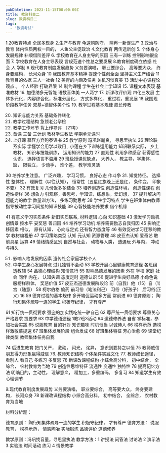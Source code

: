 ```yaml
---
pubDatetime: 2023-11-15T00:00:00Z
title: 教资科目二
slug: 教资科目二
tags:
  - "教资考试"
---
```


1.20教育特点 全民多现身 2.生产与教育 龟速购防守， 两再一新促生产 3.政治与教育 体内性质两权一目的， 人鱼公主促政治 4.文化教育 两传选新创 5. 个体身心发展规律 补顺借阶差评 6. 学校教育在人身主导的原因 三有一训练 控制影响很全面 7. 学校教育在人身主导表现 言规范速个性总之要发展 8.教育制度确立依据 社会 人 学制 9.现代教育制度发展趋势 义务要演唱， 职业要综合， 高等要大众， 终身要建构， 长河众身
10 我国教育基本精神 提速个性创全面 坚持主义生产结合
11 教育目的依据 三人一社会
12 美育的内涵及任务 关机习惯真美
13 活动中心课程论观点 。 个人经验 打破界限
14 制约课程 学生在社会上学知识 15. 课程文本表现 基准教材 16. 加德纳多元智能 语数音体美 一人两字 17. 新课改评价观 四化三发展 主体多元化，内容综合化，标准分层化， 方式多样化， 重过程，重发展 18.我国现阶段教学任务 双基+德智体美个性 19. 教学过程基本规律 舰长传教

20. 知识与能力关系 基础条件转化
21. 教学过程结构 急领老公孕检
22. 教学工作环节 背上作导评 （21考）
23. 备课 三备 三计划 教材学生教法 学期单元课时
24. 上好课 慕容方弃购泰语书
    25 教学原则 冯巩赵胤良， 寻思里执法
    26 理论联系实际 学懂学会用学以致用 , 小莲在乡下训练运用能力 知识联系实际， 乡土教材， 知识与技能训练， 运用知识的能力
    27 直观性 利用多种感官 获得感性认识。 选择语言不滥用
    29 班级授课优缺点， 大养人， 教主导，学集体， 缺， 限独立， 少动手， 难个差， 教学难灵活

30 培养学生注意。 广泛兴趣， 学习习惯， 良好心态 作斗争 31. 知觉特征。 选择性 整体性， 理解性（以往认知）， 恒常性（五星红旗晚上还是红， 条件变， 印象不变）
32 有效复习 几份饭多多结合
33 培养创造性 创造性环境， 创造性课程 创造性榜样
36 想象力 引观察，善思考，学知识，练想象，爱幻想，
37 提升解决问题能力的教学 数量训方法， 多练习勤思考
38 学生学习特点 学生在班集体由教师指导被动性学习间接的知识技能
39 心智技能培养要求 借个机缘

41 有意义学习实质条件 新旧实质联系, 材料逻辑 心向 知识基础
43 激发学习动机 创情景 控水平 妥奖惩 善归因
44 培养学习动机 培养需要励志自我归因
45 影响迁移因素 相似， 原有认知， 心向与定式 还有智力态度等
46 有效促进学习迁移的教学 教材编程册
47 学习策略类型 认知 元认知 资源管理
48 皮亚杰认知 爱奇艺 敢前具星 运算
49 情绪情感区别 自然与社会， 动物与人类， 遭遇玩 外与内， 冲动与持久

51. 影响人格发展的因素 遗传社会家庭学校个人
52. 中学生身心发展特点 过儿独臂不会动
    53 学校开展心里健康教育途径 各班组透教辅
    54 品德心理结构 知情意行
    55 影响品德发展的因素 外在 学校 家庭 社会 同伴 内在， 认知失调 态度定时 道德认识
    56 促进学生良好品德 小角色说服榜样群体， 奖惩价值
    57 皮亚杰道德发展阶段论 前（自我）他（15）自（1）宫（随意）
    58 柯尔伯格 偷药 前习俗（笔法利己） 习俗（好孩子） 后习俗(正义) 16
    59 德育过程的基本规律 多开端促运动多方面 常前进
    60 德育原则； 陶行知集体疏导一连的学生 积极守纪律， 才有尊严

61 知行统一贯彻要求 强盗的加实践吃统一驴自己
62 尊严统一贯彻要求 尊重关心 严格要求 提要求
63 中学德语途径 1教2班3活动
64 道德修养法 自省 掌标准，参加社会实践
65 说服教育 目的针对 知识趣味 时机惬当 以诚待人
66 榜样示范 选榜样激敬慕提速
67 班集体发展阶段 组合发成
68 好班集体特征 芳心治愈
69 课堂纪律类型 教师集体任务自我

74 后进生教育 把门关严， 激动， 闪光， 诧异， 意识到要持之以恒
75 教师威信 朋友得力形象赢得威信 76. 教师知识结构 个体条件实践文化 77. 教师成长途径， 看别人 看自己 多练习 多反思
78 新课改课程结构 小综合高分科， 初中结合， 全综合， 农村教育为当地
79 创造性思维特征 流通性 变通性 独特性
78 提高记忆方法 明确目的，主动性， 理解意义， 精加工，多重编码， 多复习
84 知道学生有效心理调节

9.现代教育制度发展趋势 义务要演唱， 职业要综合， 高等要大众， 终身要建构， 长河众身
78 新课改课程结构 小综合高分科， 初中结合， 全综合， 农村教育为当地

材料分析题：

德育原则： 陶行知集体疏导一连的学生 积极守纪律， 才有尊严
德育方法： 说服教育， 榜样示范， 情感陶冶 实际锻炼 品德评价 道德修养

教学原则：冯巩找音量，寻思里执法
教学方法：1 讲授法 问答法 讨论法 2 演示法 3 实验法 时间活动 练习 4 情景教学
